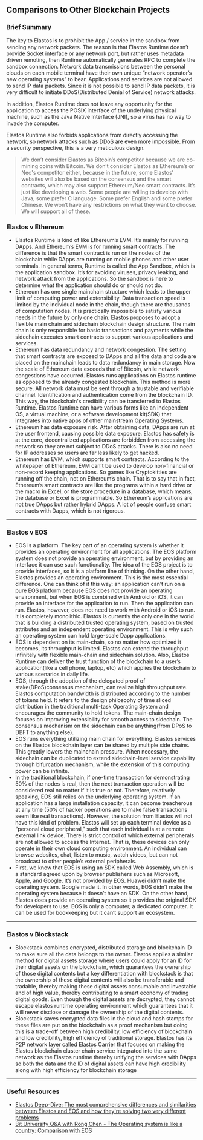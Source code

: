 ## Comparisons to Other Blockchain Projects

### Brief Summary

The key to Elastos is to prohibit the App / service in the sandbox from sending any network packets. The reason is that Elastos Runtime doesn’t provide Socket interface or any network port, but rather uses metadata driven remoting, then Runtime automatically generates RPC to complete the sandbox connection. Network data transmissions between the personal clouds on each mobile terminal have their own unique “network operator’s new operating systems” to bear. Applications and services are not allowed to send IP data packets. Since it is not possible to send IP data packets, it is very difficult to initiate DDoS(Distributed Denial of Service) network attacks.

In addition, Elastos Runtime does not leave any opportunity for the application to access the POSIX interface of the underlying physical machine, such as the Java Native Interface (JNI), so a virus has no way to invade the computer.

Elastos Runtime also forbids applications from directly accessing the network, so network attacks such as DDoS are even more impossible. From a security perspective, this is a very meticulous design.

>We don’t consider Elastos as Bitcoin’s competitor because we are co-mining coins with Bitcoin. We don’t consider Elastos as Ethereum’s or Neo's competitor either, because in the future, some Elastos’ websites will also be based on the consensus and the smart contracts, which may also support Ethereum/Neo smart contracts. It’s just like developing a web. Some people are willing to develop with Java, some prefer C language. Some prefer English and some prefer Chinese. We won’t have any restrictions on what they want to choose. We will support all of these.

### Elastos v Ethereum

* Elastos Runtime is kind of like Ethereum’s EVM. It’s mainly for running DApps. And Ethereum’s EVM is for running smart contracts. The difference is that the smart contract is run on the nodes of the blockchain while DApps are running on mobile phones and other user terminals. In general terms, Runtime is called the App Sandbox, which is the application sandbox. It’s for avoiding viruses, privacy leaking, and network attack from the applications. So the sandbox is here to determine what the application should do or should not do.
* Ethereum has one single mainchain structure which leads to the upper limit of computing power and extensibility. Data transaction speed is limited by the individual node in the chain, though there are thousands of computation nodes. It is practically impossible to satisfy various needs in the future by only one chain. Elastos proposes to adopt a flexible main chain and sidechain blockchain design structure. The main chain is only responsible for basic transactions and payments while the sidechain executes smart contracts to support various applications and services.
* Ethereum has data redundancy and network congestion. The setting that smart contracts are exposed to DApps and all the data and code are placed on the mainchain leads to data redundancy in main storage. Now the scale of Ethereum data exceeds that of Bitcoin, while network congestions have occurred. Elastos runs applications on Elastos runtime as opposed to the already congested blockchain. This method is more secure. All network data must be sent through a trustable and verifiable channel. Identification and authentication come from the blockchain ID. This way, the blockchain's credibility can be transferred to Elastos Runtime. Elastos Runtime can have various forms like an independent OS, a virtual machine, or a software development kit(SDK) that integrates into native apps of other mainstream Operating Systems.
* Ethereum has data exposure risk. After obtaining data, DApps are run at the user frontend, causing possible data exposure. Elastos has safety is at the core, decentralized applications are forbidden from accessing the network so they are not subject to DDoS attacks. There is also no need for IP addresses so users are far less likely to get hacked.
* Ethereum has EVM, which supports smart contracts. According to the whitepaper of Ethereum, EVM can’t be used to develop non-financial or non-record keeping applications. So games like Cryptokitties are running off the chain, not on Ethereum’s chain. That is to say that in fact, Ethereum’s smart contracts are like the programs within a hard drive or the macro in Excel, or the store procedure in a database, which means, the database or Excel is programmable. So Ethereum’s applications are not true DApps but rather hybrid DApps. A lot of people confuse smart contracts with Dapps, which is not rigorous. 

---

### Elastos v EOS

* EOS is a platform. The key part of an operating system is whether it provides an operating environment for all applications. The EOS platform system does not provide an operating environment, but by providing an interface it can use such functionality. The idea of the EOS project is to provide interfaces, so it is a platform line of thinking. On the other hand, Elastos provides an operating environment. This is the most essential difference. One can think of it this way: an application can’t run on a pure EOS platform because EOS does not provide an operating environment, but when EOS is combined with Android or iOS, it can provide an interface for the application to run. Then the application can run. Elastos, however, does not need to work with Android or iOS to run. It is completely monolithic. Elastos is currently the only one in the world that is building a distributed trusted operating system, based on trusted attributes and an independent operating environment. This is why such an operating system can hold large-scale Dapp applications.
* EOS is dependent on its main-chain, so no matter how optimized it becomes, its throughput is limited. Elastos can extend the throughput infinitely with flexible main-chain and sidechain solution. Also, Elastos Runtime can deliver the trust function of the blockchain to a user’s application(like a cell phone, laptop, etc) which applies the blockchain to various scenarios in daily life.
* EOS, through the adoption of the delegated proof of stake(DPoS)consensus mechanism, can realize high throughput rate. Elastos computation bandwidth is distributed according to the number of tokens held. It refers to the design philosophy of time sliced distribution in the traditional multi-task Operating System and encourages the community to hold tokens. The main-chain design focuses on improving extensibility for smooth access to sidechain. The consensus mechanism on the sidechain can be anything(from DPoS to DBFT to anything else).
* EOS runs everything utilizing main chain for everything. Elastos services on the Elastos blockchain layer can be shared by multiple side chains. This greatly lowers the mainchain pressure. When necessary, the sidechain can be duplicated to extend sidechain-level service capability through bifurcation mechanism, while the extension of this computing power can be infinite.
* In the traditional blockchain, if one-time transaction for demonstrating 50% of the nodes is real, then the next transaction operation will be considered real no matter if it is true or not. Therefore, relatively speaking, EOS still relies on the underlying operating system. If an application has a large installation capacity, it can become treacherous at any time (50% of hacker operations are to make false transactions seem like real transactions). However, the solution from Elastos will not have this kind of problem. Elastos will set up each terminal device as a “personal cloud peripheral,” such that each individual is at a remote external link device. There is strict control of which external peripherals are not allowed to access the Internet. That is, these devices can only operate in their own cloud computing environment. An individual can browse websites, chat, listen to music, watch videos, but can not broadcast to other people’s external peripherals.
* First, we know that EOS is using an SDK called Web Assembly, which is a standard agreed upon by browser publishers such as Microsoft, Apple, and Google. It’s not provided by EOS. Huawei didn’t make the operating system. Google made it. In other words, EOS didn’t make the operating system because it doesn’t have an SDK. On the other hand, Elastos does provide an operating system so it provides the original SDK for developers to use. EOS is only a computer, a dedicated computer. It can be used for bookkeeping but it can’t support an ecosystem.

---

### Elastos v Blockstack

* Blockstack combines encrypted, distributed storage and blockchain ID to make sure all the data belongs to the owner. Elastos applies a similar method for digital assets storage where users could apply for an ID for their digital assets on the blockchain, which guarantees the ownership of those digital contents but a key differentiation with blockstack is that the ownership of these digital contents will also be transferable and tradable, thereby making these digital assets consumable and investable and of high value, thereby contributing to a smart economy of trading digital goods. Even though the digital assets are decrypted, they cannot escape elastos runtime operating environment which guarantees that it will never disclose or damage the ownership of the digital contents.
* Blockstack saves encrypted data files in the cloud and hash stamps for these files are put on the blockchain as a proof mechanism but doing this is a trade-off between high credibility, low efficiency of blockchain and low credibility, high efficiency of traditional storage. Elastos has its P2P network layer called Elastos Carrier that focuses on making the Elastos blockchain cluster chain service integrated into the same network as the Elastos runtime thereby unifying the services with DApps so both the data and the ID of digital assets can have high credibility along with high efficiency for blockchain storage

---

### Useful Resources

* [Elastos Deep-Dive: The most comprehensive differences and similarities between Elastos and EOS and how they're solving two very different problems](https://medium.com/elastos/elastos-deep-dive-by-huobi-news-special-journalist-4e601bc963a5)
* [Bit University Q&A with Rong Chen - The Operating system is like a country: Comparison with EOS](https://medium.com/elastos/bit-university-q-a-with-rong-chen-the-operating-system-is-like-a-country-6bc360699c1a)